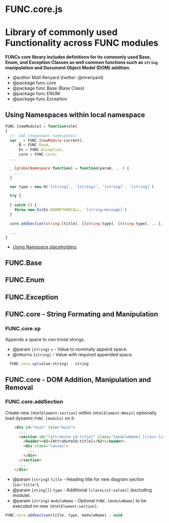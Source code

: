 FUNC.core.js
==================================================================
Library of commonly used Functionality across FUNC modules
==================================================================

**FUNCs core library includes definitions for its commonly used
Base, Enum, and Exception Classes as well common functions such as
`string` manipulation and Document Object Model (DOM) addition.**

 * @author Matt Renyard (twitter: @mrenyard)
 * @package func.core
 * @package func.Base (Base Class)
 * @package func.ENUM
 * @package func.Exception

Using Namespaces within local namespace
--------------------------------------------------
```javascript
FUNC.[newModule] = function(elm)
{
  //- USE (dependant namespaces)
  var _ = FUNC.[newModule:current],
      N = FUNC.Enum,
      Ex = FUNC.Exception,
      core = FUNC.core;
  ...

  _.[globalNamespace:function] = function(param, ...) {
    ...
  }

  var type = new N('[string]', '[string]', '[string]', '[string]')

  try {
    ...
  } catch () {
    throw new Ex(Ex.BADMETHODCALL, '[string:message]')
  }

  core.addSection(string:[title], [[string:type], [string:type], ...], [string:moduleName]);

  ...
}
```
 - [Using Namspace placeholders](./my-code.md#namespace-placeholders).

FUNC.Base
--------------------------------------------------

FUNC.Enum
--------------------------------------------------

FUNC.Exception
--------------------------------------------------

FUNC.core - String Formating and Manipulation
--------------------------------------------------

### FUNC.core.sp
Appends a space to non trivial strings.
 * @param `{string}` `v` - Value to nominally append space.
 * @returns `{string}` - Value with required appended space.
```javascript
  FUNC.core.sp(value:string) : string
```

FUNC.core - DOM Addition, Manipulation and Removal
--------------------------------------------------

### FUNC.core.addSection
Create new `[HtmlElement:section]` within `[HtmlElement:#main]` optionally load dynamic `FUNC.[module]` on it.
```html
    <div id="main" role="main">
      ...
      <section id="[attrabute-id:title]" class="[moduleName] [class-list:values]">
        <header><h2>[AttrabuteId:title]</h2></header>
        <div class="canvas">
          ...
        </div>
      </section>
      ...
    </div>
```
 * @param `{string}` `title` - Heading title for new diagram section (`id="title"`).
 * @param `{sting[]}` `type` - Additional `[classList:values]` (excluding module).
 * @param `{string}` `moduleName` - Optional `FUNC.[moduleName]` to be executed on new `[HtmlElement:section]`.
```javascript
FUNC.core.addSection(title, type, moduleName) : void
```
